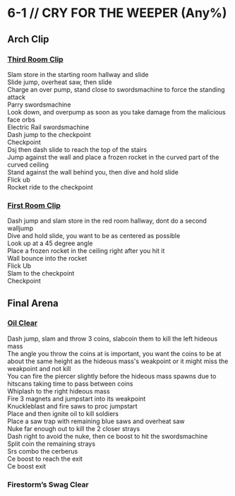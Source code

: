 # 6-1 // CRY FOR THE WEEPER (Any%)


## Arch Clip

### [Third Room Clip](https://youtu.be/yNfrjTKevMU)
Slam store in the starting room hallway and slide <br/>
Slide jump, overheat saw, then slide <br/>
Charge an over pump, stand close to swordsmachine to force the standing attack <br/>
Parry swordsmachine <br/>
Look down, and overpump as soon as you take damage from the malicious face orbs <br/>
Electric Rail swordsmachine <br/>
Dash jump to the checkpoint <br/>
Checkpoint <br/> 
Dsj then dash slide to reach the top of the stairs <br/>
Jump against the wall and place a frozen rocket in the curved part of the curved ceiling <br/>
Stand against the wall behind you, then dive and hold slide <br/>
Flick ub <br/>
Rocket ride to the checkpoint <br/>

### [First Room Clip](https://youtu.be/hghUj1bhGSQ)
Dash jump and slam store in the red room hallway, dont do a second walljump <br/>
Dive and hold slide, you want to be as centered as possible <br/>
Look up at a 45 degree angle <br/>
Place a frozen rocket in the ceiling right after you hit it <br/>
Wall bounce into the rocket <br/>
Flick Ub <br/>
Slam to the checkpoint <br/>
Checkpoint

## Final Arena

### [Oil Clear](https://youtu.be/SM6GxEzTiTo)
Dash jump, slam and throw 3 coins, slabcoin them to kill the left hideous mass <br/>
The angle you throw the coins at is important, you want the coins to be at about the same  height as the hideous mass's weakpoint or it might miss the weakpoint and not kill <br/>
You can fire the piercer slightly before the hideous mass spawns due to hitscans taking time to pass between coins <br/>
Whiplash to the right hideous mass <br/>
Fire 3 magnets and jumpstart into its weakpoint <br/>
Knuckleblast and fire saws to proc jumpstart <br/>
Place and then ignite oil to kill soldiers <br/>
Place a saw trap with remaining blue saws and overheat saw <br/>
Nuke far enough out to kill the 2 closer strays <br/>
Dash right to avoid the nuke, then ce boost to hit the swordsmachine <br/>
Split coin the remaining strays <br/>
Srs combo the cerberus <br/>
Ce boost to reach the exit <br/>
Ce boost exit
### Firestorm’s Swag Clear
